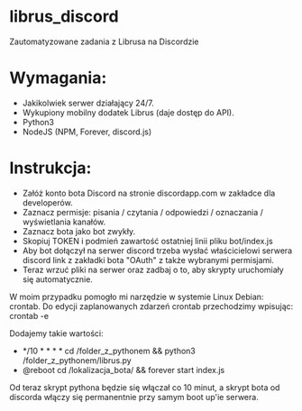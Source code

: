 # librus_discord
Zautomatyzowane zadania z Librusa na Discordzie

# Wymagania:
- Jakikolwiek serwer działający 24/7.
- Wykupiony mobilny dodatek Librus (daje dostęp do API).
- Python3
- NodeJS (NPM, Forever, discord.js)

# Instrukcja:
- Załóż konto bota Discord na stronie discordapp.com w zakładce dla developerów.
- Zaznacz permisje: pisania / czytania / odpowiedzi / oznaczania / wyświetlania kanałów.
- Zaznacz bota jako bot zwykły.
- Skopiuj TOKEN i podmień zawartość ostatniej linii pliku bot/index.js
- Aby bot dołączył na serwer discord trzeba wysłać właścicielowi serwera discord link z zakładki bota "OAuth" z także wybranymi permisjami.
- Teraz wrzuć pliki na serwer oraz zadbaj o to, aby skrypty uruchomiały się automatycznie.

W moim przypadku pomogło mi narzędzie w systemie Linux Debian: crontab.
Do edycji zaplanowanych zdarzeń crontab przechodzimy wpisując: crontab -e

Dodajemy takie wartości:

- */10 * * * * cd /folder_z_pythonem && python3 /folder_z_pythonem/librus.py
- @reboot cd /lokalizacja_bota/ && forever start index.js

Od teraz skrypt pythona będzie się włączał co 10 minut, a skrypt bota od discorda włączy się permanentnie przy samym boot up'ie serwera.
